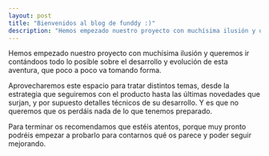 ```yaml
---
layout: post
title: "Bienvenidos al blog de funddy :)"
description: "Hemos empezado nuestro proyecto con muchísima ilusión y queremos ir contándoos todo lo posible sobre el desarrollo y evolución de esta aventura, que poco a poco va tomando forma."
---
```


Hemos empezado nuestro proyecto con muchísima ilusión y queremos ir contándoos todo lo posible sobre el desarrollo y evolución de esta aventura, que poco a poco va tomando forma.

Aprovecharemos este espacio para tratar distintos temas, desde la estrategia que seguiremos con el producto hasta las últimas novedades que surjan, y por supuesto detalles técnicos de su desarrollo. Y es que no queremos que os perdáis nada de lo que tenemos preparado. 

Para terminar os recomendamos que estéis atentos, porque muy pronto podréis empezar a probarlo para contarnos qué os parece y poder seguir mejorando.